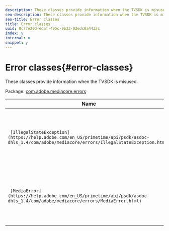 ```yaml
---
description: These classes provide information when the TVSDK is misused.
seo-description: These classes provide information when the TVSDK is misused.
seo-title: Error classes
title: Error classes
uuid: 0c77e20d-edaf-495c-9b33-02edc0a4432c
index: y
internal: n
snippet: y
---
```


# Error classes{#error-classes}

These classes provide information when the TVSDK is misused.

Package: [com.adobe.mediacore.errors](https://help.adobe.com/en_US/primetime/api/psdk/asdoc-dhls_1.4/com/adobe/mediacore/errors/package-detail.html) 

|  Name  | Description  |
|---|---|
| ` [IllegalStateException](https://help.adobe.com/en_US/primetime/api/psdk/asdoc-dhls_1.4/com/adobe/mediacore/errors/IllegalStateException.html)`  | Class that describes an error thrown by TVSDK classes when an API is misused.  |
| ` [MediaError](https://help.adobe.com/en_US/primetime/api/psdk/asdoc-dhls_1.4/com/adobe/mediacore/errors/MediaError.html)`  | Class. Provides a notification code and additional metadata about a media error.  |

